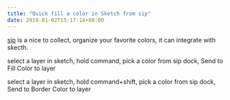 ```yaml
---
title: "Quick fill a color in Sketch from sip"
date: 2019-01-02T15:17:14+08:00
---
```


[sip](https://sipapp.io/) is a nice to collect, organize your favorite colors, it can integrate with skecth.

select a layer in sketch, hold command, pick a color from sip dock, Send to Fill Color to layer

select a layer in sketch, hold command+shift, pick a color from sip dock, Send to Border Color to layer

